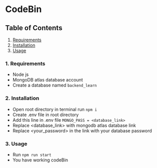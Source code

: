 # CodeBin

## Table of Contents
1. [Requirements](#requirements)
2. [Installation](#installation)
3. [Usage](#usage)


### 1. Requirements
- Node js 
- MongoDB atlas database account
- Create a database named ```backend_learn```

### 2. Installation
- Open root directory in terminal run ```npm i```
- Create .env file in root directory 
- Add this line in .env file  ```MONGO_PASS = <database_link>```
- Replace <database_link> with mongodb atlas database link
- Replace <your_password> in the link with your database password

### 3. Usage
- Run ```npm run start```
- You have working codeBin

